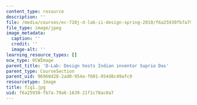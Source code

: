 ```yaml
---
content_type: resource
description: ''
file: /media/courses/ec-720j-d-lab-ii-design-spring-2010/f6a25930fb7a79a6163921f1c78ac0a7_fig1.jpg
file_type: image/jpeg
image_metadata:
  caption: ''
  credit: ''
  image-alt: ''
learning_resource_types: []
ocw_type: OCWImage
parent_title: 'D-Lab: Design hosts Indian inventor Suprio Das'
parent_type: CourseSection
parent_uid: 96960d28-2ad0-954a-f601-954d8c49afc9
resourcetype: Image
title: fig1.jpg
uid: f6a25930-fb7a-79a6-1639-21f1c78ac0a7
---
```

